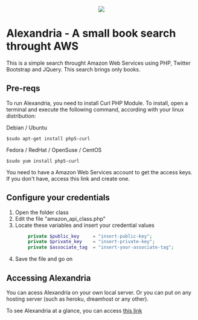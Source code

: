 <p align="center">
  <a href="http://woboinc-code-challenge.herokuapp.com/" target="_blank">
    <img src="http://woboinc-code-challenge.herokuapp.com/images/alexandria.png"/>
  </a>
</p>

Alexandria - A small book search throught AWS
=============================================

This is a simple search throught Amazon Web Services using PHP, Twitter Bootstrap and JQuery. This search brings only books.

## Pre-reqs

To run Alexandria, you need to install Curl PHP Module. To install, open a terminal and execute the following command, according with your linux distribution:

Debian / Ubuntu

`
$sudo apt-get install php5-curl
`

Fedora / RedHat / OpenSuse / CentOS

`
$sudo yum install php5-curl
`

You need to have a Amazon Web Services account to get the access keys. If you don't have, access this link and create one.


## Configure your credentials
1. Open the folder class
2. Edit the file "amazon_api_class.php"
3. Locate these variables and insert your credential values

```php
        private $public_key     = "insert-public-key";
        private $private_key    = "insert-private-key";
        private $associate_tag  = "insert-your-associate-tag";
```

4. Save the file and go on

## Accessing Alexandria
You can acess Alexandria on your own local server. Or you can put on any hosting server (such as heroku, dreamhost or any other).

To see Alexandria at a glance, you can access [this link](http://woboinc-code-challenge.herokuapp.com/)